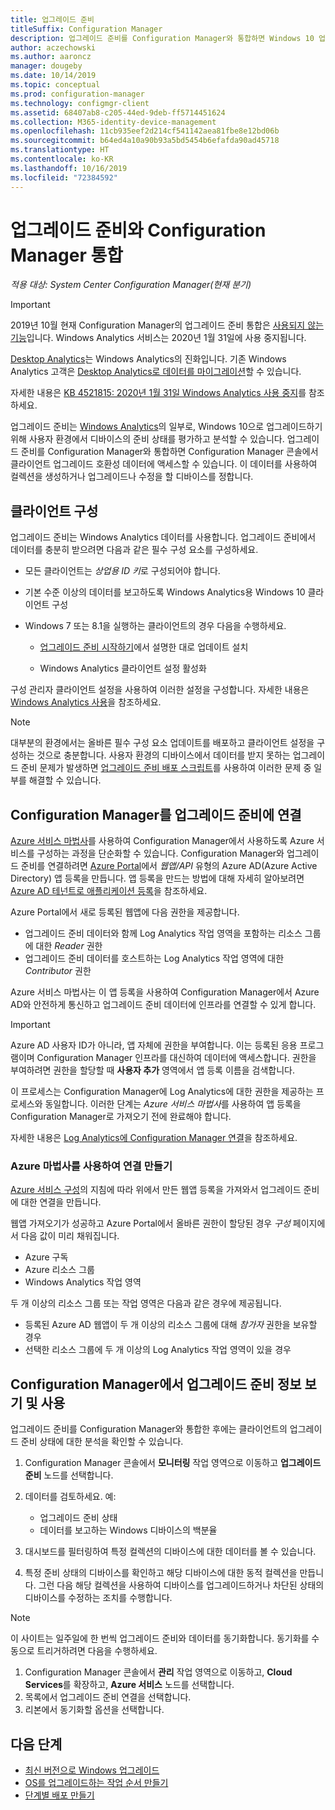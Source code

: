 ```yaml
---
title: 업그레이드 준비
titleSuffix: Configuration Manager
description: 업그레이드 준비를 Configuration Manager와 통합하면 Windows 10 업그레이드 호환성 데이터와 업그레이드 또는 수정 대상 디바이스에 액세스할 수 있습니다.
author: aczechowski
ms.author: aaroncz
manager: dougeby
ms.date: 10/14/2019
ms.topic: conceptual
ms.prod: configuration-manager
ms.technology: configmgr-client
ms.assetid: 68407ab8-c205-44ed-9deb-ff5714451624
ms.collection: M365-identity-device-management
ms.openlocfilehash: 11cb935eef2d214cf541142aea81fbe8e12bd06b
ms.sourcegitcommit: b64ed4a10a90b93a5bd5454b6efafda90ad45718
ms.translationtype: HT
ms.contentlocale: ko-KR
ms.lasthandoff: 10/16/2019
ms.locfileid: "72384592"
---
```

# <a name="integrate-upgrade-readiness-with-configuration-manager"></a>업그레이드 준비와 Configuration Manager 통합

*적용 대상: System Center Configuration Manager(현재 분기)*

> [!Important]  
> 2019년 10월 현재 Configuration Manager의 업그레이드 준비 통합은 [사용되지 않는 기능](/sccm/core/plan-design/changes/deprecated/removed-and-deprecated-cmfeatures)입니다. Windows Analytics 서비스는 2020년 1월 31일에 사용 중지됩니다.
>
> [Desktop Analytics](/sccm/desktop-analytics/overview)는 Windows Analytics의 진화입니다. 기존 Windows Analytics 고객은 [Desktop Analytics로 데이터를 마이그레이션](/sccm/desktop-analytics/faq#existing-windows-analytics-customers)할 수 있습니다.
>
> 자세한 내용은 [KB 4521815: 2020년 1월 31일 Windows Analytics 사용 중지](https://support.microsoft.com/help/4521815/windows-analytics-retirement)를 참조하세요.

업그레이드 준비는 [Windows Analytics](https://docs.microsoft.com/windows/deployment/upgrade/manage-windows-upgrades-with-upgrade-readiness)의 일부로, Windows 10으로 업그레이드하기 위해 사용자 환경에서 디바이스의 준비 상태를 평가하고 분석할 수 있습니다. 업그레이드 준비를 Configuration Manager와 통합하면 Configuration Manager 콘솔에서 클라이언트 업그레이드 호환성 데이터에 액세스할 수 있습니다. 이 데이터를 사용하여 컬렉션을 생성하거나 업그레이드나 수정을 할 디바이스를 정합니다.



## <a name="configure-clients"></a>클라이언트 구성

업그레이드 준비는 Windows Analytics 데이터를 사용합니다. 업그레이드 준비에서 데이터를 충분히 받으려면 다음과 같은 필수 구성 요소를 구성하세요.

- 모든 클라이언트는 *상업용 ID 키*로 구성되어야 합니다.  

- 기본 수준 이상의 데이터를 보고하도록 Windows Analytics용 Windows 10 클라이언트 구성  

- Windows 7 또는 8.1을 실행하는 클라이언트의 경우 다음을 수행하세요.  

    - [업그레이드 준비 시작하기](https://docs.microsoft.com/windows/deployment/upgrade/upgrade-readiness-get-started)에서 설명한 대로 업데이트 설치  

    - Windows Analytics 클라이언트 설정 활성화  

구성 관리자 클라이언트 설정을 사용하여 이러한 설정을 구성합니다. 자세한 내용은 [Windows Analytics 사용](/sccm/core/clients/manage/monitor-windows-analytics)을 참조하세요.

> [!NOTE]  
> 대부분의 환경에서는 올바른 필수 구성 요소 업데이트를 배포하고 클라이언트 설정을 구성하는 것으로 충분합니다. 사용자 환경의 디바이스에서 데이터를 받지 못하는 업그레이드 준비 문제가 발생하면 [업그레이드 준비 배포 스크립트](https://docs.microsoft.com/windows/deployment/upgrade/upgrade-readiness-deployment-script)를 사용하여 이러한 문제 중 일부를 해결할 수 있습니다. 



## <a name="connect-configuration-manager-to-upgrade-readiness"></a>Configuration Manager를 업그레이드 준비에 연결

[Azure 서비스 마법사](/sccm/core/servers/deploy/configure/azure-services-wizard)를 사용하여 Configuration Manager에서 사용하도록 Azure 서비스를 구성하는 과정을 단순화할 수 있습니다. Configuration Manager와 업그레이드 준비를 연결하려면 [Azure Portal](https://portal.azure.com)에서 *웹앱/API* 유형의 Azure AD(Azure Active Directory) 앱 등록을 만듭니다. 앱 등록을 만드는 방법에 대해 자세히 알아보려면 [Azure AD 테넌트로 애플리케이션 등록](/azure/active-directory/active-directory-app-registration)을 참조하세요. 

Azure Portal에서 새로 등록된 웹앱에 다음 권한을 제공합니다.
- 업그레이드 준비 데이터와 함께 Log Analytics 작업 영역을 포함하는 리소스 그룹에 대한 *Reader* 권한
- 업그레이드 준비 데이터를 호스트하는 Log Analytics 작업 영역에 대한 *Contributor* 권한

Azure 서비스 마법사는 이 앱 등록을 사용하여 Configuration Manager에서 Azure AD와 안전하게 통신하고 업그레이드 준비 데이터에 인프라를 연결할 수 있게 합니다.

> [!IMPORTANT]  
> Azure AD 사용자 ID가 아니라, 앱 자체에 권한을 부여합니다. 이는 등록된 응용 프로그램이며 Configuration Manager 인프라를 대신하여 데이터에 액세스합니다. 권한을 부여하려면 권한을 할당할 때 **사용자 추가** 영역에서 앱 등록 이름을 검색합니다. 
> 
> 이 프로세스는 Configuration Manager에 Log Analytics에 대한 권한을 제공하는 프로세스와 동일합니다. 이러한 단계는 *Azure 서비스 마법사*를 사용하여 앱 등록을 Configuration Manager로 가져오기 전에 완료해야 합니다.
> 
> 자세한 내용은 [Log Analytics에 Configuration Manager 연결](https://docs.microsoft.com/azure/log-analytics/log-analytics-sccm)을 참조하세요.


### <a name="use-the-azure-wizard-to-create-the-connection"></a>Azure 마법사를 사용하여 연결 만들기

[Azure 서비스 구성](/sccm/core/servers/deploy/configure/azure-services-wizard)의 지침에 따라 위에서 만든 웹앱 등록을 가져와서 업그레이드 준비에 대한 연결을 만듭니다. 

웹앱 가져오기가 성공하고 Azure Portal에서 올바른 권한이 할당된 경우 *구성* 페이지에서 다음 값이 미리 채워집니다.   
-  Azure 구독  
-  Azure 리소스 그룹  
-  Windows Analytics 작업 영역  

두 개 이상의 리소스 그룹 또는 작업 영역은 다음과 같은 경우에 제공됩니다. 
- 등록된 Azure AD 웹앱이 두 개 이상의 리소스 그룹에 대해 *참가자* 권한을 보유할 경우   
- 선택한 리소스 그룹에 두 개 이상의 Log Analytics 작업 영역이 있을 경우  



## <a name="view-and-use-upgrade-readiness-information-in-configuration-manager"></a>Configuration Manager에서 업그레이드 준비 정보 보기 및 사용

업그레이드 준비를 Configuration Manager와 통합한 후에는 클라이언트의 업그레이드 준비 상태에 대한 분석을 확인할 수 있습니다.

1. Configuration Manager 콘솔에서 **모니터링** 작업 영역으로 이동하고 **업그레이드 준비** 노드를 선택합니다.  

2. 데이터를 검토하세요. 예:  
    - 업그레이드 준비 상태  
    - 데이터를 보고하는 Windows 디바이스의 백분율  

3. 대시보드를 필터링하여 특정 컬렉션의 디바이스에 대한 데이터를 볼 수 있습니다.  

4. 특정 준비 상태의 디바이스를 확인하고 해당 디바이스에 대한 동적 컬렉션을 만듭니다. 그런 다음 해당 컬렉션을 사용하여 디바이스를 업그레이드하거나 차단된 상태의 디바이스를 수정하는 조치를 수행합니다.  

> [!Note]  
> 이 사이트는 일주일에 한 번씩 업그레이드 준비와 데이터를 동기화합니다.<!--SCCMDocs issue 732--> 동기화를 수동으로 트리거하려면 다음을 수행하세요.
> 1. Configuration Manager 콘솔에서 **관리** 작업 영역으로 이동하고, **Cloud Services**를 확장하고, **Azure 서비스** 노드를 선택합니다.  
> 2. 목록에서 업그레이드 준비 연결을 선택합니다.  
> 3. 리본에서 동기화할 옵션을 선택합니다.  



## <a name="next-steps"></a>다음 단계

- [최신 버전으로 Windows 업그레이드](/sccm/osd/deploy-use/upgrade-windows-to-the-latest-version)  
- [OS를 업그레이드하는 작업 순서 만들기](/sccm/osd/deploy-use/create-a-task-sequence-to-upgrade-an-operating-system)  
- [단계별 배포 만들기](/sccm/osd/deploy-use/create-phased-deployment-for-task-sequence)  
